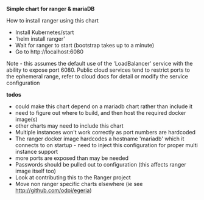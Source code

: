 <!-- SPDX-License-Identifier: Apache-2.0 -->
<!-- Copyright Contributors to the ODPi Egeria project. -->
**Simple chart for ranger & mariaDB**

How to install ranger using this chart

* Install Kubernetes/start
* 'helm install ranger'
* Wait for ranger to start (bootstrap takes up to a minute)
* Go to http://localhost:6080

Note - this assumes the default use of the 'LoadBalancer' service with the ability to expose port 6080. Public cloud 
services tend to restrict ports to the ephemeral range, refer to cloud docs for detail or modify the service 
configuration

**todos**
 - could make this chart depend on a mariadb chart rather than include it
 - need to figure out where to build, and then host the required docker image(s)
 - other charts may need to include this chart
 - Multiple instances won't work correctly as port numbers are hardcoded
 - The ranger docker image hardcodes a hostname 'mariadb' which it connects to on startup - need to inject this 
 configuration for proper multi instance support
 - more ports are exposed than may be needed
 - Passwords should be pulled out to configuration (this affects ranger image itself too)
 - Look at contributing this to the Ranger project
 - Move non ranger specific charts elsewhere (ie see http://github.com/odpi/egeria)
